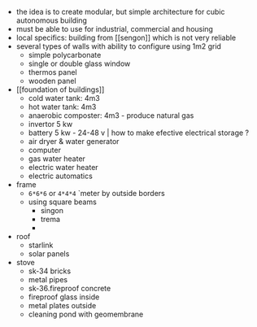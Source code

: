 - the idea is to create modular, but simple architecture for cubic autonomous building
- must be able to use for industrial, commercial and housing
- local specifics: building from [[sengon]] which is not very reliable
- several types of walls with ability to configure using 1m2 grid
	- simple polycarbonate
	- single or double glass window
	- thermos panel
	- wooden panel
- [[foundation of buildings]]
	- cold water tank: 4m3
	- hot water tank: 4m3
	- anaerobic composter: 4m3 - produce natural gas
	- invertor 5 kw
	- battery 5 kw - 24-48 v | how to make efective electrical storage ?
	- air dryer & water generator
	- computer
	- gas water heater
	- electric water heater
	- electric automatics
- frame
	- `6*6*6` or `4*4*4` `meter by outside borders
	- using square beams
		- singon
		- trema
		-
- roof
	- starlink
	- solar panels
- stove
	- sk-34 bricks
	- metal pipes
	- sk-36.fireproof concrete
	- fireproof glass inside
	- metal plates outside
	- cleaning pond with geomembrane